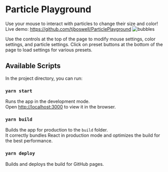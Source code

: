 # Particle Playground

Use your mouse to interact with particles to change their size and color!
Live demo: https://github.com/tjboswell/ParticlePlayground
![bubbles](https://user-images.githubusercontent.com/6114497/116928877-a4991880-ac2b-11eb-96fe-4e81323c8a45.gif)

Use the controls at the top of the page to modify mouse settings, color settings, and particle settings.
Click on preset buttons at the bottom of the page to load settings for various presets.

## Available Scripts

In the project directory, you can run:

### `yarn start`

Runs the app in the development mode.\
Open [http://localhost:3000](http://localhost:3000) to view it in the browser.

### `yarn build`

Builds the app for production to the `build` folder.\
It correctly bundles React in production mode and optimizes the build for the best performance.

### `yarn deploy`

Builds and deploys the build for GitHub pages.

